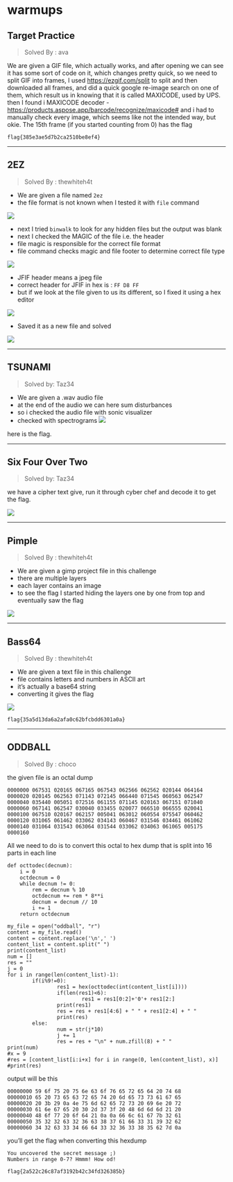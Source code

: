 # warmups

## Target Practice
> Solved By : ava

We are given a GIF file, which actually works, and after opening we can see it has some sort of code on it, which changes pretty quick, so we need to split GIF into frames, I used https://ezgif.com/split to split and then downloaded all frames, and did a quick google re-image search on one of them, which result us in knowing that it is called MAXICODE, used by UPS.
then I found i MAXICODE decoder - https://products.aspose.app/barcode/recognize/maxicode#
and i had to manually check every image, which seems like not the intended way, but okie.
The 15th frame (if you started counting from 0) has the flag

`flag{385e3ae5d7b2ca2510be8ef4}`


----------


## 2EZ
> Solved By : thewhiteh4t


- We are given a file named `2ez`
- the file format is not known when I tested it with `file` command


![](https://i.imgur.com/v39kj3k.png)

- next I tried `binwalk` to look for any hidden files but the output was blank
- next I checked the MAGIC of the file i.e. the header
- file magic is responsible for the correct file format
- file command checks magic and file footer to determine correct file type


![](https://i.imgur.com/SmobPBK.png)



- JFIF header means a jpeg file
- correct header for JFIF in hex is : `FF D8 FF`
- but if we look at the file given to us its different, so I fixed it using a hex editor


![](https://i.imgur.com/vPgfam0.png)

- Saved it as a new file and solved


![](https://i.imgur.com/rIBarpI.png)

----------


## TSUNAMI 
> Solved by: Taz34


- We are given a .wav audio file
- at the end of the audio we can here sum disturbances 
- so i checked the audio file with sonic visualizer 
- checked with spectrograms
![](https://i.imgur.com/QSmfYA2.jpg)


 here is the flag.
 

----------


## Six Four Over Two
> Solved by: Taz34

we have a cipher text give, run it through cyber chef and decode it to get the flag.

![](https://i.imgur.com/tyObCAb.png)



----------


## Pimple
> Solved By : thewhiteh4t


- We are given a gimp project file in this challenge
- there are multiple layers
- each layer contains an image
- to see the flag I started hiding the layers one by one from top and eventually saw the flag


![](https://i.imgur.com/JTQSPdT.png)



----------


## Bass64
> Solved By : thewhiteh4t


- We are given a text file in this challenge
- file contains letters and numbers in ASCII art
- it’s actually a base64 string
- converting it gives the flag


![](https://i.imgur.com/IlcrRzA.png)



    flag{35a5d13da6a2afa0c62bfcbdd6301a0a}


----------


## ODDBALL
> Solved By : choco

the given file is an octal dump


    0000000 067531 020165 067165 067543 062566 062562 020144 064164
    0000020 020145 062563 071143 072145 066440 071545 060563 062547
    0000040 035440 005051 072516 061155 071145 020163 067151 071040
    0000060 067141 062547 030040 033455 020077 066510 066555 020041
    0000100 067510 020167 062157 005041 063012 060554 075547 060462
    0000120 031065 061462 033062 034143 060467 031546 034461 061062
    0000140 031064 031543 063064 031544 033062 034063 061065 005175
    0000160

All we need to do is to convert this octal to hex dump that is split into 16 parts in each line


    def octtodec(decnum):
        i = 0
        octdecnum = 0
        while decnum != 0:
            rem = decnum % 10
            octdecnum += rem * 8**i 
            decnum = decnum // 10
            i += 1
        return octdecnum
    
    my_file = open("oddball", "r")
    content = my_file.read()
    content = content.replace('\n',' ')
    content_list = content.split(" ")
    print(content_list)
    num = []
    res = ""
    j = 0
    for i in range(len(content_list)-1):
            if(i%9!=0):
                    res1 = hex(octtodec(int(content_list[i])))
                    if(len(res1)<6):
                            res1 = res1[0:2]+'0'+ res1[2:]
                    print(res1)
                    res = res + res1[4:6] + " " + res1[2:4] + " "
                    print(res)
            else:
                    num = str(j*10)
                    j += 1        
                    res = res + "\n" + num.zfill(8) + " "
    print(num)
    #x = 9
    #res = [content_list[i:i+x] for i in range(0, len(content_list), x)]
    #print(res)

output will be this


    00000000 59 6f 75 20 75 6e 63 6f 76 65 72 65 64 20 74 68 
    00000010 65 20 73 65 63 72 65 74 20 6d 65 73 73 61 67 65 
    00000020 20 3b 29 0a 4e 75 6d 62 65 72 73 20 69 6e 20 72 
    00000030 61 6e 67 65 20 30 2d 37 3f 20 48 6d 6d 6d 21 20 
    00000040 48 6f 77 20 6f 64 21 0a 0a 66 6c 61 67 7b 32 61 
    00000050 35 32 32 63 32 36 63 38 37 61 66 33 31 39 32 62 
    00000060 34 32 63 33 34 66 64 33 32 36 33 38 35 62 7d 0a 

you’ll get the flag when converting this hexdump


    You uncovered the secret message ;)
    Numbers in range 0-7? Hmmm! How od!
    
    flag{2a522c26c87af3192b42c34fd326385b}

